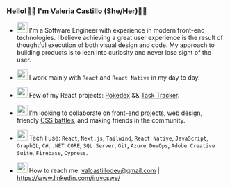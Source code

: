### Hello!👋🏽  I'm Valeria Castillo (She/Her)🏳️‍🌈
- <img src="https://user-images.githubusercontent.com/30732277/120273774-ca81ff00-c263-11eb-95fd-3baf3b13c38e.gif" width="24" height="24"> I'm a Software Engineer with experience in modern front-end technologies. I believe achieving a great user experience is the result of thoughtful execution of both visual design and code. My approach to building products is to lean into curiosity and never lose sight of the user.  

- <img src="https://user-images.githubusercontent.com/30732277/120273524-7840de00-c263-11eb-99ab-93256e5bfbcc.gif" width="24" height="24"> I work mainly with `React` and `React Native` in my day to day.
- <img src="https://user-images.githubusercontent.com/30732277/120273240-154f4700-c263-11eb-8d89-681cb270f492.gif" width="24" height="24"> Few of my React projects: [Pokedex](https://vcastle.github.io/pokedex/) && [Task Tracker](https://vcastle.github.io/react-task-tracker/).
- <img src="https://user-images.githubusercontent.com/30732277/120273538-7d059200-c263-11eb-920d-c202659a8d87.gif" width="24" height="24"> I’m looking to collaborate on front-end projects, web design, friendly [CSS battles](https://cssbattle.dev/), and making friends in the community.
- <img src="https://user-images.githubusercontent.com/30732277/120931667-76ce4600-c6a7-11eb-9c95-b632f4474d3b.gif" width="24" height="24"> Tech I use: `React`, `Next.js`, `Tailwind`, `React Native`, `JavaScript`, `GraphQL`, `C#`, `.NET CORE`, `SQL Server`, `Git`,  `Azure DevOps`, `Adobe Creative Suite`, `Firebase`, `Cypress`.
- <img src="https://user-images.githubusercontent.com/30732277/120931680-8a79ac80-c6a7-11eb-9313-bdb56f0bf20d.gif" width="24" height="24"> How to reach me: valcastillodev@gmail.com | https://www.linkedin.com/in/vcswe/
